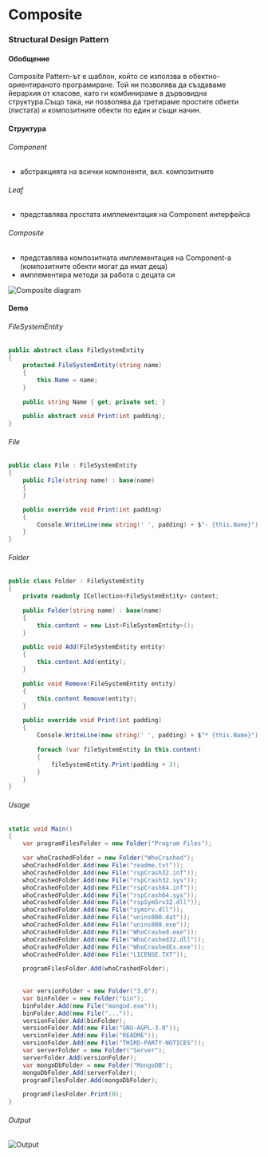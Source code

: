 # Composite
### Structural Design Pattern

#### Обобщение
Composite Pattern-ът е шаблон, който се използва в обектно-ориентираното програмиране. Той ни позволява да създаваме йерархия от класове, като ги комбинираме в дървовидна структура.Също така, ни позволява да третираме простите обкети (листата) и композитните обекти по един и същи начин.

#### Структура
###### Component
* абстракцията на всички компоненти, вкл. композитните

###### Leaf
* представлява простата имплементация на Component интерфейса
 
###### Composite
* представлява композитната имплементация на Component-a (композитните обекти могат да имат деца)
* имплементира методи за работа с децата си

![Composite diagram](Images/Composite-Diagram.png)

#### Demo
###### FileSystemEntity
~~~c#
public abstract class FileSystemEntity
{
    protected FileSystemEntity(string name)
    {
        this.Name = name;
    }

    public string Name { get; private set; }

    public abstract void Print(int padding);
}
~~~

###### File
~~~c#
public class File : FileSystemEntity
{
    public File(string name) : base(name)
    {
    }

    public override void Print(int padding)
    {
        Console.WriteLine(new string(' ', padding) + $"- {this.Name}");
    }
}
~~~

###### Folder
~~~c#
public class Folder : FileSystemEntity
{
    private readonly ICollection<FileSystemEntity> content; 

    public Folder(string name) : base(name)
    {
        this.content = new List<FileSystemEntity>();
    }

    public void Add(FileSystemEntity entity)
    {
        this.content.Add(entity);
    }

    public void Remove(FileSystemEntity entity)
    {
        this.content.Remove(entity);
    }

    public override void Print(int padding)
    {
        Console.WriteLine(new string(' ', padding) + $"* {this.Name}");

        foreach (var fileSystemEntity in this.content)
        {
            fileSystemEntity.Print(padding + 3);
        }
    }
}
~~~

###### Usage
~~~c#
static void Main()
{
    var programFilesFolder = new Folder("Program Files");

    var whoCrashedFolder = new Folder("WhoCrashed");
    whoCrashedFolder.Add(new File("readme.txt"));
    whoCrashedFolder.Add(new File("rspCrash32.inf"));
    whoCrashedFolder.Add(new File("rspCrash32.sys"));
    whoCrashedFolder.Add(new File("rspCrash64.inf"));
    whoCrashedFolder.Add(new File("rspCrash64.sys"));
    whoCrashedFolder.Add(new File("rspSymSrv32.dll"));
    whoCrashedFolder.Add(new File("symsrv.dll"));
    whoCrashedFolder.Add(new File("unins000.dat"));
    whoCrashedFolder.Add(new File("unins000.exe"));
    whoCrashedFolder.Add(new File("WhoCrashed.exe"));
    whoCrashedFolder.Add(new File("WhoCrashed32.dll"));
    whoCrashedFolder.Add(new File("WhoCrashedEx.exe"));
    whoCrashedFolder.Add(new File("LICENSE.TXT"));

    programFilesFolder.Add(whoCrashedFolder);
    
    
    var versionFolder = new Folder("3.0");
    var binFolder = new Folder("bin");
    binFolder.Add(new File("mongod.exe"));
    binFolder.Add(new File("..."));
    versionFolder.Add(binFolder);
    versionFolder.Add(new File("GNU-AGPL-3.0"));
    versionFolder.Add(new File("README"));
    versionFolder.Add(new File("THIRD-PARTY-NOTICES"));
    var serverFolder = new Folder("Server");
    serverFolder.Add(versionFolder);
    var mongoDbFolder = new Folder("MongoDB");
    mongoDbFolder.Add(serverFolder);
    programFilesFolder.Add(mongoDbFolder);

    programFilesFolder.Print(0);
}
~~~

###### Output
![Output](Images/Composite-Output.png)